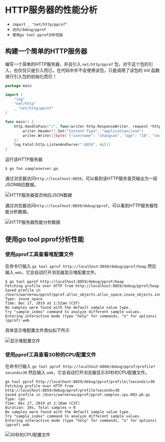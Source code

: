 # HTTP服务器的性能分析

- `import _ "net/http/pprof"`
- `访问/debug/pprof`
- `使用go tool pprof分析性能`

## 构建一个简单的HTTP服务器

编写一个简单的HTTP服务器，并且引入 `net/http/pprof` 包，对于这个包的引入，也仅仅只是引入而已，在代码中并不会使用该包，只是调用了该包的 init 函数进行引入包的初始化而已！

```go
package main

import (
	"log"
	"net/http"
	_ "net/http/pprof"
)

func main() {
	http.HandleFunc("/", func(writer http.ResponseWriter, request *http.Request) {
		writer.Header().Set("Content-Type", "application/json")
		writer.Write([]byte(`{"username": "zhangsan", "age": "18", "sex": "male", "mobile": "13927928289"}`))
	})
	log.Fatal(http.ListenAndServe(":8859", nil))
}
```

运行该HTTP服务器

```shell
$ go fun sampleserver.go
```

通过浏览器访问`http://localhost:8859`，可以看到该HTTP服务首页输出为一段JSON响应数据。

![HTTP服务器首页响应JSON数据](https://lucklit.oss-cn-beijing.aliyuncs.com/written/Snip20191217_5.png)

通过浏览器访问`http://localhost:8859/debug/pprof`，可以看到HTTP服务器性能分析数据。

![HTTP服务器性能分析数据](https://lucklit.oss-cn-beijing.aliyuncs.com/written/Snip20191217_6.png)

## 使用go tool pprof分析性能

### 使用pprof工具查看堆配置文件

在命令行输入 `go tool pprof http://localhost:8859/debug/pprof/heap` 然后输入 `web`，它会自动打开浏览器显示堆配置文件。

```shell
$ go tool pprof http://localhost:8859/debug/pprof/heap
Fetching profile over HTTP from http://localhost:8859/debug/pprof/heap
Saved profile in /Users/warnerwu/pprof/pprof.alloc_objects.alloc_space.inuse_objects.inuse_space.001.pb.gz
Type: inuse_space
Time: Dec 17, 2019 at 1:52am (CST)
No samples were found with the default sample value type.
Try "sample_index" command to analyze different sample values.
Entering interactive mode (type "help" for commands, "o" for options)
(pprof) web
```

具体显示堆配置文件类似如下所示

![显示堆配置文件](https://lucklit.oss-cn-beijing.aliyuncs.com/written/Snip20191217_8.png)


### 使用pprof工具查看30秒的CPU配置文件

在命令行输入 `go tool pprof http://localhost:6060/debug/pprof/profile?seconds=30` 然后输入 `web`，它会自动打开浏览器显示30秒的CPU配置文件。

```shell
go tool pprof http://localhost:8859/debug/pprof/profile\?seconds\=30
Fetching profile over HTTP from http://localhost:8859/debug/pprof/profile?seconds=30
Saved profile in /Users/warnerwu/pprof/pprof.samples.cpu.003.pb.gz
Type: cpu
Time: Dec 17, 2019 at 2:10am (CST)
Duration: 30s, Total samples = 0 
No samples were found with the default sample value type.
Try "sample_index" command to analyze different sample values.
Entering interactive mode (type "help" for commands, "o" for options)
(pprof) web
```

![30秒的CPU配置文件](https://lucklit.oss-cn-beijing.aliyuncs.com/written/Snip20191217_9.png)